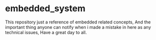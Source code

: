 # embedded_system
This repository just a reference of embedded related concepts, 
And the important thing anyone can notify when i made a mistake in here as any technical issues, 
Have a great day to all.

